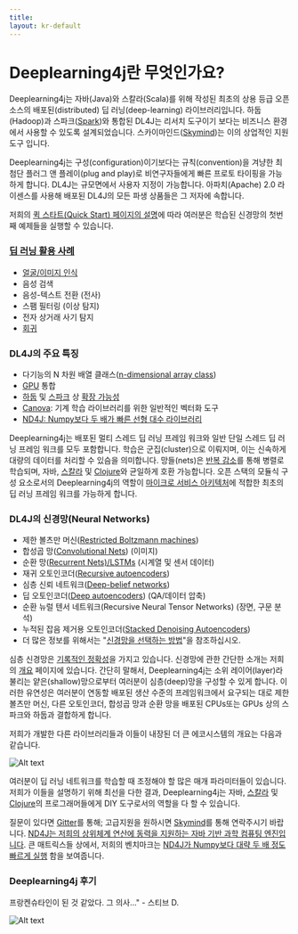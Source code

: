 ```yaml
---
title: 
layout: kr-default
---
```


# Deeplearning4j란 무엇인가요?

Deeplearning4j는 자바(Java)와 스칼라(Scala)를 위해 작성된 최초의 상용 등급 오픈 소스의 배포된(distributed) 딥 러닝(deep-learning) 라이브러리입니다. 하둡(Hadoop)과 스파크([Spark](../gpu_aws.html))와 통합된 DL4J는 리서치 도구이기 보다는 비즈니스 환경에서 사용할 수 있도록 설계되었습니다. 스카이마인드([Skymind](http://skymind.io))는 이의 상업적인 지원 도구 입니다.

Deeplearning4j는 구성(configuration)이기보다는 규칙(convention)을 겨냥한 최첨단 플러그 앤 플레이(plug and play)로 비연구자들에게 빠른 프로토 타이핑을 가능하게 합니다. DL4J는 규모면에서 사용자 지정이 가능합니다. 아파치(Apache) 2.0 라이센스를 사용해 배포된 DL4J의 모든 파생 상품들은 그 저자에 속합니다.

저희의 [퀵 스타트(Quick Start) 페이지의 설명](http://deeplearning4j.org/quickstart.html)에 따라 여러분은 학습된 신경망의 첫번째 예제들을 실행할 수 있습니다.

### [딥 러닝 활용 사례](http://deeplearning4j.org/use_cases.html)

* [얼굴/이미지 인식](../facial-reconstruction-tutorial.html)
* 음성 검색
* 음성-텍스트 전환 (전사)
* 스팸 필터링 (이상 탐지)
* 전자 상거래 사기 탐지
* [회귀](http://deeplearning4j.org/linear-regression.html)

### DL4J의 주요 특징

* 다기능의 N 차원 배열 클래스([n-dimensional array class](http://nd4j.org/))
* [GPU](http://nd4j.org/gpu_native_backends.html) 통합
* [하둡](https://github.com/deeplearning4j/deeplearning4j/tree/master/deeplearning4j-scaleout/hadoop-yarn) 및 [스파크](http://deeplearning4j.org/gpu_aws.html) 상 [확장 가능성](http://deeplearning4j.org/spark.html)
* [Canova](http://deeplearning4j.org/canova.html): 기계 학습 라이브러리를 위한 일반적인 벡터화 도구
* [ND4J: Numpy보다 두 배가 빠른 선형 대수 라이브러리](http://nd4j.org/benchmarking)

Deeplearning4j는 배포된 멀티 스레드 딥 러닝 프레임 워크와 일반 단일 스레드 딥 러닝 프레임 워크를 모두 포함합니다. 학습은 군집(cluster)으로 이뤄지며, 이는 신속하게 대량의 데이터를 처리할 수 있슴을 의미합니다. 망들(nets)은 [반복 감소](http://deeplearning4j.org/iterativereduce.html)를 통해 병렬로 학습되며, 자바, [스칼라](http://nd4j.org/scala.html) 및 [Clojure](https://github.com/wildermuthn/d4lj-iris-example-clj/blob/master/src/dl4j_clj_example/core.clj)와 균일하게 호환 가능합니다. 오픈 스택의 모듈식 구성 요소로서의 Deeplearning4j의 역할이 [마이크로 서비스 아키텍처](http://microservices.io/patterns/microservices.html)에 적합한 최초의 딥 러닝 프레임 워크를 가능하게 합니다.

### DL4J의 신경망(Neural Networks)

* 제한 볼츠만 머신([Restricted Boltzmann machines](../restrictedboltzmannmachine.html))
* 합성곱 망([Convolutional Nets](../convolutionalnets.html)) (이미지)
* 순환 망([Recurrent Nets)/LSTMs](../recurrentnetwork.html) (시계열 및 센서 데이터)
* 재귀 오토인코더([Recursive autoencoders](https://github.com/deeplearning4j/deeplearning4j/blob/master/deeplearning4j-core/src/main/java/org/deeplearning4j/nn/layers/feedforward/autoencoder/recursive/RecursiveAutoEncoder.java))
* 심층 신뢰 네트워크([Deep-belief networks](../deepbeliefnetwork.html))
* 딥 오토인코더([Deep autoencoders](http://deeplearning4j.org/deepautoencoder.html)) (QA/데이터 압축)
* 순환 뉴럴 텐서 네트워크(Recursive Neural Tensor Networks) (장면, 구문 분석)
* 누적된 잡음 제거용 오토인코더([Stacked Denoising Autoencoders](http://deeplearning4j.org/stackeddenoisingautoencoder.html))
* 더 많은 정보를 위해서는 "[신경망을 선택하는 방법](http://deeplearning4j.org/neuralnetworktable.html)"을 참조하십시오.

심층 신경망은 [기록적인 정확성](http://deeplearning4j.org/accuracy.html)을 가지고 있습니다. 신경망에 관한 간단한 소개는 저희의 [개요](http://deeplearning4j.org/neuralnet-overview.html) 페이지에 있습니다. 간단히 말해서, Deeplearning4j는 소위 레이어(layer)라 불리는 얕은(shallow)망으로부터 여러분이 심층(deep)망을 구성할 수 있게 합니다. 이러한 유연성은 여러분이 연동할 배포된 생산 수준의 프레임워크에서 요구되는 대로 제한 볼츠만 머신, 다른 오토인코더, 합성곱 망과 순환 망을 배포된 CPUs또는 GPUs 상의 스파크와 하둡과 결합하게 합니다.

저희가 개발한 다른 라이브러리들과 이들이 내장된 더 큰 에코시스템의 개요는 다음과 같습니다.

![Alt text](../img/schematic_overview.png)
 
여러분이 딥 러닝 네트워크를 학습할 때 조정해야 할 많은 매개 파라미터들이 있습니다. 저희가 이들을 설명하기 위해 최선을 다한 결과, Deeplearning4j는 자바, [스칼라](https://github.com/deeplearning4j/nd4s) 및 [Clojure](https://github.com/whilo/clj-nd4j)의 프로그래머들에게 DIY 도구로서의 역할을 다 할 수 있습니다.

질문이 있다면 [Gitter](https://gitter.im/deeplearning4j/deeplearning4j)를 통해; 고급지원을 원하시면 [Skymind](http://www.skymind.io/contact/)를 통해 연락주시기 바랍니다. [ND4J는 저희의 상위체계 연산에 동력을 지원하는 자바 기반 과학 컴퓨팅 엔진입니다](http://nd4j.org/). 큰 매트릭스들 상에서, 저희의 벤치마크는 [ND4J가 Numpy보다 대략 두 배 정도 빠르게 실행](http://nd4j.org/benchmarking) 함을 보여줍니다.

### Deeplearning4j 후기
프랑켄슈타인이 된 것 같았다. 그 의사..." - 스티브 D.

![Alt text](../img/logos_8.png)
